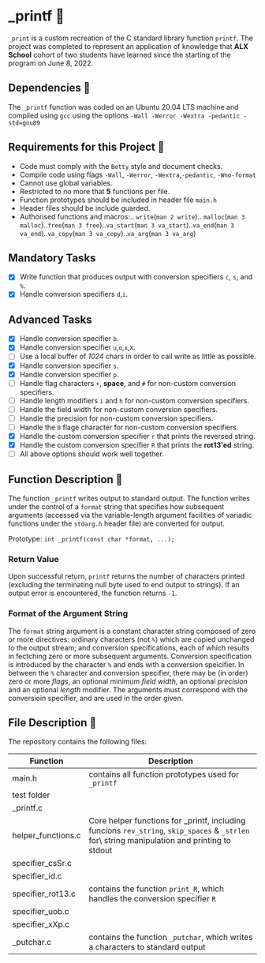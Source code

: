 # _printf :page_facing_up:

`_print` is a custom recreation of the C standard library function `printf`. The project was completed to represent an application of knowledge that **ALX School** cohort of two students have learned since the starting of the program on June 8, 2022.

## Dependencies :couple:

The `_printf` function was coded on an Ubuntu 20.04 LTS machine and compiled using `gcc` using the options `-Wall -Werror -Wextra -pedantic -std=gnu89`

## Requirements for this Project :couple:

* Code must comply with the `Betty` style and document checks.
* Compile code using flags `-Wall`, `-Werror`, `-Wextra`,`-pedantic`, `-Wno-format`
* Cannot use global variables.
* Restricted to no more that **5** functions per file.
* Function prototypes should be included in header file `main.h`
* Header files should be include guarded.
* Authorised functions and macros:.. `write`(`man 2 write`).. `malloc`(`man 3 malloc`)..`free`(`man 3 free`)..`va_start`(`man 3 va_start`)..`va_end`(`man 3 va_end`)..`va_copy`(`man 3 va_copy`)..`va_arg`(`man 3 va_arg`)

## Mandatory Tasks

- [x] Write function that produces output with conversion specifiers `c`, `s`, and `%`.
- [x] Handle conversion specifiers `d`,`i`.

## Advanced Tasks

- [x] Handle conversion specifier `b`.
- [x] Handle conversion specifier `u`,`o`,`x`,`X`.
- [ ] Use a local buffer of *1024* chars in order to call write as little as possible.
- [x] Handle conversion specifier `s`.
- [x] Handle conversion specifier `p`.
- [ ] Handle flag characters `+`, **space**, and `#` for non-custom conversion specifiers.
- [ ] Handle length modifiers `i` and `h` for non-custom conversion specifiers.
- [ ] Handle the field width for non-custom conversion specifiers.
- [ ] Handle the precision for non-custom conversion specifiers.
- [ ] Handle the `0` flage character for non-custom conversion specifiers.
- [x] Handle the custom conversion specifier `r` that prints the reversed string.
- [x] Handle the custom conversion specifier `R` that prints the **rot13'ed** string.
- [ ] All above options should work well together.

## Function Description :speech_balloon:

The function `_printf` writes output to standard output. The function writes under the control of a `format` string that specifies how subsequent arguments (accessed via the variable-length argument facilities of variadic functions under the `stdarg.h` header file) are converted for output.

Prototype: `int _printf(const char *format, ...);`

### Return Value

Upon successful return, `printf` returns the number of characters printed (excluding the terminating null byte used to end output to strings). If an output error is encountered, the function returns `-1`.

### Format of the Argument String

The `format` string argument is a constant character string composed of zero or more directives: ordinary characters (not `%`) which are copied unchanged to the output stream; and conversion specifications, each of which results in fectching zero or more subsequent arguments. Conversion specification is introduced by the character `%` and ends with a conversion speicifier. In between the `%` character and conversion specifier, there may be (in order) zero or more *flags*, an optional minimum *field width*, an optional *precision* and an optional *length* modifier. The arguments must correspond with the conversioin specifier, and are used in the order given.

## File Description :speech_balloon:

The repository contains the following files:

| **Function** | **Description** |
| ------------- | ----------------- |
| main.h | contains all function prototypes used for `_printf` |
| test folder | |
| _printf.c | | 
| helper_functions.c | Core helper functions for _printf, including funcions `rev_string`, `skip_spaces` & `_strlen` for\ string manipulation and printing to stdout |
| specifier_csSr.c | | 
| specifier_id.c | |
| specifier_rot13.c | contains the function `print_R`, which handles the conversion specifier `R`|
| specifier_uob.c | |
| specifier_xXp.c | |
| _putchar.c | contains the function `_putchar`, which writes a characters to standard output |



























